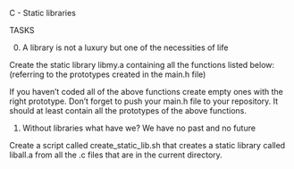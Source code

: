C - Static libraries

TASKS

0. A library is not a luxury but one of the necessities of life

Create the static library libmy.a containing all the functions listed below:
(referring to the prototypes created in the main.h file)


If you haven’t coded all of the above functions create empty ones with the right prototype.
Don’t forget to push your main.h file to your repository. It should at least contain all the prototypes of the above functions.


1. Without libraries what have we? We have no past and no future

Create a script called create_static_lib.sh that creates a static library called liball.a from all the .c files that are in the current directory.



